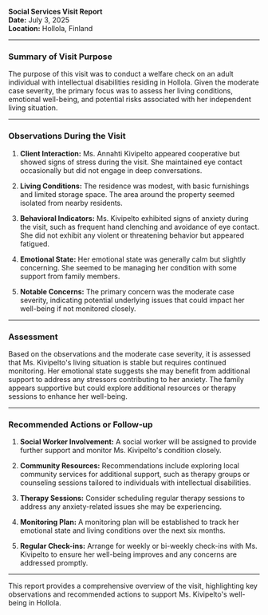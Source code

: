 

**Social Services Visit Report**  
**Date:** July 3, 2025  
**Location:** Hollola, Finland  

---

### **Summary of Visit Purpose**

The purpose of this visit was to conduct a welfare check on an adult individual with intellectual disabilities residing in Hollola. Given the moderate case severity, the primary focus was to assess her living conditions, emotional well-being, and potential risks associated with her independent living situation.

---

### **Observations During the Visit**

1. **Client Interaction:** Ms. Annahti Kivipelto appeared cooperative but showed signs of stress during the visit. She maintained eye contact occasionally but did not engage in deep conversations.
   
2. **Living Conditions:** The residence was modest, with basic furnishings and limited storage space. The area around the property seemed isolated from nearby residents.

3. **Behavioral Indicators:** Ms. Kivipelto exhibited signs of anxiety during the visit, such as frequent hand clenching and avoidance of eye contact. She did not exhibit any violent or threatening behavior but appeared fatigued.

4. **Emotional State:** Her emotional state was generally calm but slightly concerning. She seemed to be managing her condition with some support from family members.

5. **Notable Concerns:** The primary concern was the moderate case severity, indicating potential underlying issues that could impact her well-being if not monitored closely.

---

### **Assessment**

Based on the observations and the moderate case severity, it is assessed that Ms. Kivipelto's living situation is stable but requires continued monitoring. Her emotional state suggests she may benefit from additional support to address any stressors contributing to her anxiety. The family appears supportive but could explore additional resources or therapy sessions to enhance her well-being.

---

### **Recommended Actions or Follow-up**

1. **Social Worker Involvement:** A social worker will be assigned to provide further support and monitor Ms. Kivipelto's condition closely.
   
2. **Community Resources:** Recommendations include exploring local community services for additional support, such as therapy groups or counseling sessions tailored to individuals with intellectual disabilities.

3. **Therapy Sessions:** Consider scheduling regular therapy sessions to address any anxiety-related issues she may be experiencing.

4. **Monitoring Plan:** A monitoring plan will be established to track her emotional state and living conditions over the next six months.

5. **Regular Check-ins:** Arrange for weekly or bi-weekly check-ins with Ms. Kivipelto to ensure her well-being improves and any concerns are addressed promptly.

---

This report provides a comprehensive overview of the visit, highlighting key observations and recommended actions to support Ms. Kivipelto's well-being in Hollola.